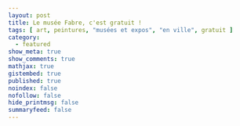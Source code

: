 ```yaml
---
layout: post
title: Le musée Fabre, c'est gratuit !
tags: [ art, peintures, "musées et expos", "en ville", gratuit ]
category:
  - featured
show_meta: true
show_comments: true
mathjax: true
gistembed: true
published: true
noindex: false
nofollow: false
hide_printmsg: false
summaryfeed: false
---
```



<!---
vim: nospell
-->
